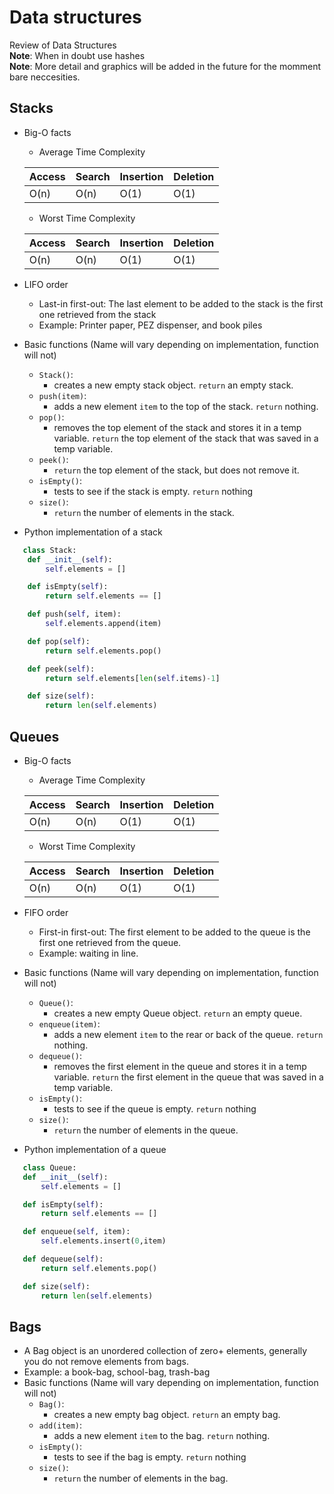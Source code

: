 # Data structures 

Review of Data Structures <br>
**Note**: When in doubt use hashes <br>
**Note**: More detail and graphics will be added in the future for the momment bare neccesities. 

## Stacks
* Big-O facts 
	* Average Time Complexity 
	
 	 | Access | Search | Insertion | Deletion |
 	 | ------ | ------ | --------- | -------- |
 	 | O(n)   | O(n)   | O(1)	   | O(1)	  |
 
 	* Worst Time Complexity

 	 | Access | Search | Insertion | Deletion | 
 	 | :----- | :----- | :-------- | :------- |  
 	 | O(n)   | O(n)   | O(1)	   | O(1)	  | 
* LIFO order
	* Last-in first-out: The last element to be added to the stack is the first one retrieved from the stack 
	* Example: Printer paper, PEZ dispenser, and book piles
* Basic functions (Name will vary depending on implementation, function will not)
	* `Stack()`: 
		* creates a new empty stack object. `return` an empty stack.
	* `push(item)`:
		* adds a new element `item` to the top of the stack. `return` nothing.
	* `pop()`:
		* removes the top element of the stack and stores it in a temp variable. `return` the top element of the stack that was saved in a temp variable. 
	* `peek()`:
		* `return` the top element of the stack, but does not remove it. 
	* `isEmpty()`:
		* tests to see if the stack is empty. `return` nothing 
	* `size()`:
		* `return` the number of elements in the stack. 
* Python implementation of a stack
 
 ```python
 	class Stack:
     def __init__(self):
         self.elements = []

     def isEmpty(self):
         return self.elements == []

     def push(self, item):
         self.elements.append(item)

     def pop(self):
         return self.elements.pop()

     def peek(self):
         return self.elements[len(self.items)-1]

     def size(self):
         return len(self.elements)
 ```

## Queues 
* Big-O facts 
	* Average Time Complexity 
	
 	 | Access | Search | Insertion | Deletion |
 	 | ------ | ------ | --------- | -------- |
 	 | O(n)   | O(n)   | O(1)	   | O(1)	  |
 
 	* Worst Time Complexity

 	 | Access | Search | Insertion | Deletion | 
 	 | :----- | :----- | :-------- | :------- |  
 	 | O(n)   | O(n)   | O(1)	   | O(1)	  | 
* FIFO order
	* First-in first-out: The first element to be added to the queue is the first one retrieved from the queue.
	* Example: waiting in line. 
* Basic functions (Name will vary depending on implementation, function will not)
	* `Queue()`: 
		* creates a new empty Queue object. `return` an empty queue.
	* `enqueue(item)`:
		* adds a new element `item` to the rear or back of the queue. `return` nothing.
	* `dequeue()`:
		* removes the first element in the queue and stores it in a temp variable. `return` the first element in the queue that was saved in a temp variable. 
	* `isEmpty()`:
		* tests to see if the queue is empty. `return` nothing 
	* `size()`:
		* `return` the number of elements in the queue. 
* Python implementation of a queue
 
 ```python
 	class Queue:
    def __init__(self):
        self.elements = []

    def isEmpty(self):
        return self.elements == []

    def enqueue(self, item):
        self.elements.insert(0,item)

    def dequeue(self):
        return self.elements.pop()

    def size(self):
        return len(self.elements)
 ```

 ## Bags
 * A Bag object is an unordered collection of zero+ elements, generally you do not remove elements from bags. 
 * Example: a book-bag, school-bag, trash-bag
 * Basic functions (Name will vary depending on implementation, function will not)
	* `Bag()`: 
		* creates a new empty bag object. `return` an empty bag.
	* `add(item)`:
		* adds a new element `item` to the bag. `return` nothing.
	* `isEmpty()`:
		* tests to see if the bag is empty. `return` nothing 
	* `size()`:
		* `return` the number of elements in the bag. 



